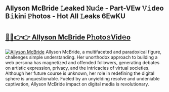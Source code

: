 ## Allyson McBride 𝙻eaked 𝙽u𝚍e - Part-VEw 𝚅𝚒deo B𝚒kini 𝙿hotos - Hot All 𝙻eaks 6EwKU

# <h2><a href="http://ld75s0a.urlbe.top/?page=Allyson+McBride">🔗🔗👉👉 Allyson McBride P𝚑oto𝚜Vid𝚎o</a></h2>

[![Allyson McBride](https://i.imgur.com/eBuTRDB.gif)](http://ld75s0a.urlbe.top/?page=Allyson+McBride)
Allyson McBride, a multifaceted and paradoxical figure, challenges simple understanding. Her unorthodox approach to building a web persona has magnetized and offended followers, generating debates on artistic expression, privacy, and the intricacies of virtual societies. Although her future course is unknown, her role in redefining the digital sphere is unquestionable. Fueled by an unyielding resolve and undeniable captivation, Allyson McBride impact on digital media is revolutionary.
